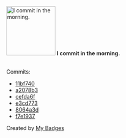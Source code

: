 <img src="https://my-badges.github.io/my-badges/morning-commits.png" alt="I commit in the morning." title="I commit in the morning." width="128">
<strong>I commit in the morning.</strong>
<br><br>

Commits:

- <a href="https://github.com/Shaykoo/Shaykoo/commit/11bf740f3ceb26a67b13b094503a2cefc762a8fe">11bf740</a>
- <a href="https://github.com/Shaykoo/Shaykoo/commit/a2078b3af78e015f39669a04a19478446cba7106">a2078b3</a>
- <a href="https://github.com/Shaykoo/scanner_backend/commit/cefda6f912a073413359281291df0f5d18d4752d">cefda6f</a>
- <a href="https://github.com/Shaykoo/scanner_backend/commit/e3cd773c0a10fab086631702fb1358a5528c1668">e3cd773</a>
- <a href="https://github.com/Shaykoo/scanner_backend/commit/8064a3d670ca505dae9532dda59fab08d7789abe">8064a3d</a>
- <a href="https://github.com/Shaykoo/scanner_backend/commit/f7e193783c9dec21eda0950a45ea76aeaf88f7b1">f7e1937</a>


Created by <a href="https://github.com/my-badges/my-badges">My Badges</a>